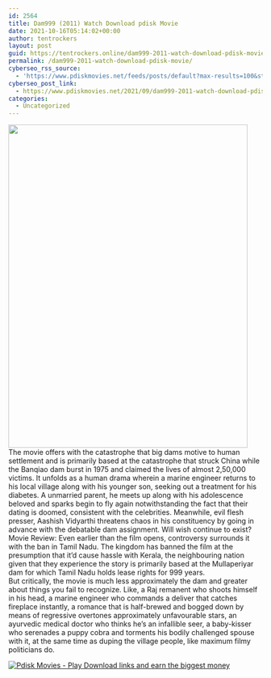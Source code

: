 ```yaml
---
id: 2564
title: Dam999 (2011) Watch Download pdisk Movie
date: 2021-10-16T05:14:02+00:00
author: tentrockers
layout: post
guid: https://tentrockers.online/dam999-2011-watch-download-pdisk-movie/
permalink: /dam999-2011-watch-download-pdisk-movie/
cyberseo_rss_source:
  - 'https://www.pdiskmovies.net/feeds/posts/default?max-results=100&start-index=401'
cyberseo_post_link:
  - https://www.pdiskmovies.net/2021/09/dam999-2011-watch-download-pdisk-movie.html
categories:
  - Uncategorized
---
```

<div class="separator">
  <a href="https://1.bp.blogspot.com/-lKmp4v4YMAE/YUV5sWCJRVI/AAAAAAAAAM0/PybZ_gs8DzwkGCEO33eCtENpjZXlbMnmACLcBGAsYHQ/s1076/Dam999%2B%25282011%2529%2BWatch%2BDownload%2Bpdisk%2BMovie.jpg" imageanchor="1"><img loading="lazy" border="0" data-original-height="1076" data-original-width="798" height="640" src="https://1.bp.blogspot.com/-lKmp4v4YMAE/YUV5sWCJRVI/AAAAAAAAAM0/PybZ_gs8DzwkGCEO33eCtENpjZXlbMnmACLcBGAsYHQ/w474-h640/Dam999%2B%25282011%2529%2BWatch%2BDownload%2Bpdisk%2BMovie.jpg" width="474" /></a>
</div>



<div>
  <div>
    <span>The movie offers with the catastrophe that big dams motive to human settlement and is primarily based at the catastrophe that struck China while the Banqiao dam burst in 1975 and claimed the lives of almost 2,50,000 victims. It unfolds as a human drama wherein a marine engineer returns to his local village along with his younger son, seeking out a treatment for his diabetes. A unmarried parent, he meets up along with his adolescence beloved and sparks begin to fly again notwithstanding the fact that their dating is doomed, consistent with the celebrities. Meanwhile, evil flesh presser, Aashish Vidyarthi threatens chaos in his constituency by going in advance with the debatable dam assignment. Will wish continue to exist?</span>
  </div>
  
  <div>
    <span>Movie Review: Even earlier than the film opens, controversy surrounds it with the ban in Tamil Nadu. The kingdom has banned the film at the presumption that it&#8217;d cause hassle with Kerala, the neighbouring nation given that they experience the story is primarily based at the Mullaperiyar dam for which Tamil Nadu holds lease rights for 999 years.</span>
  </div>
  
  <div>
    <span>But critically, the movie is much less approximately the dam and greater about things you fail to recognize. Like, a Raj remanent who shoots himself in his head, a marine engineer who commands a deliver that catches fireplace instantly, a romance that is half-brewed and bogged down by means of regressive overtones approximately unfavourable stars, an ayurvedic medical doctor who thinks he&#8217;s an infallible seer, a baby-kisser who serenades a puppy cobra and torments his bodily challenged spouse with it, at the same time as duping the village people, like maximum filmy politicians do.</span>
  </div>
</div>

[![](https://1.bp.blogspot.com/-KJZYdQTn3nw/YS8VdIdXMyI/AAAAAAAAaw4/BR8dsGkpxw0T8C_4G4ALfMA7cP79KN3kwCLcBGAsYHQ/w400-h58/play_download_buttuons-removebg-preview.png "Pdisk Movies - Play Download links and earn the biggest money")](https://kofilink.com/1/bnYybDYxMDA0bTkz?dn=1)